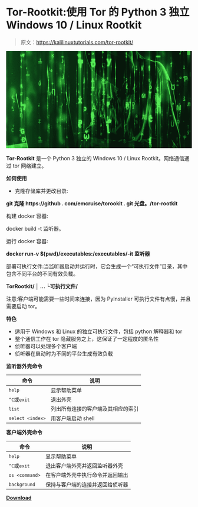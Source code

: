 # Tor-Rootkit:使用 Tor 的 Python 3 独立 Windows 10 / Linux Rootkit

> 原文：<https://kalilinuxtutorials.com/tor-rootkit/>

[![](img/93ea66a0ae21e802e7bdb887b3402c83.png)](https://blogger.googleusercontent.com/img/a/AVvXsEg1qpS510FeY095KImUn-o9fd6VpE2onyq6K2zYCt4w-EHT-nN75Iq2TdFhJ-O9XHo14S1_17KZQ_Hh6ca5uss3bsOqok2Qk4eq1d3sxRJTfqs1zo6DcI3ZZa5OFNciZaMf3iJbF3100m-YilAxNeY_AORESiwPW_w-GXZ7EW79M4evA-z5cWAnwa6K=s728)

**Tor-Rootkit** 是一个 Python 3 独立的 Windows 10 / Linux Rootkit。网络通信通过 tor 网络建立。

**如何使用**

*   克隆存储库并更改目录:

**git 克隆 https://github . com/emcruise/torookit . git
光盘。/tor-rootkit**

构建 docker 容器:

docker build -t 监听器。

运行 docker 容器:

**docker run-v $(pwd)/executables:/executables/-it 监听器**

部署可执行文件:当监听器启动并运行时，它会生成一个“可执行文件”目录，其中包含不同平台的不同有效负载。

**TorRootkit/
│ …
└可执行文件/**

注意:客户端可能需要一些时间来连接，因为 PyInstaller 可执行文件有点慢，并且需要启动 tor。

**特色**

*   适用于 Windows 和 Linux 的独立可执行文件，包括 python 解释器和 tor
*   整个通信工作在 tor 隐藏服务之上，这保证了一定程度的匿名性
*   侦听器可以处理多个客户端
*   侦听器在启动时为不同的平台生成有效负载

**监听器外壳命令**

| 命令 | 说明 |
| --- | --- |
| `help` | 显示帮助菜单 |
| `^C`或`exit` | 退出外壳 |
| `list` | 列出所有连接的客户端及其相应的索引 |
| `select <index>` | 用客户端启动 shell |

**客户端外壳命令**

| 命令 | 说明 |
| --- | --- |
| `help` | 显示帮助菜单 |
| `^C`或`exit` | 退出客户端外壳并返回监听器外壳 |
| `os <command>` | 在客户端外壳中执行命令并返回输出 |
| `background` | 保持与客户端的连接并返回给侦听器 |

[**Download**](https://github.com/emcruise/tor-rootkit)